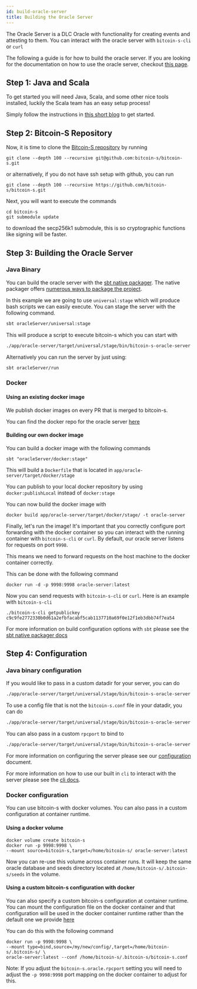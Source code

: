```yaml
---
id: build-oracle-server
title: Building the Oracle Server
---
```


The Oracle Server is a DLC Oracle with functionality for creating events and attesting to them.
You can interact with the oracle server with `bitcoin-s-cli` or `curl`

The following a guide is for how to build the oracle server.
If you are looking for the documentation on how to use the oracle server,
checkout [this page](oracle-server.md).

## Step 1: Java and Scala

To get started you will need Java, Scala, and some other nice tools installed, luckily the Scala team has an easy setup process!

Simply follow the instructions in [this short blog](https://www.scala-lang.org/2020/06/29/one-click-install.html) to get started.

## Step 2: Bitcoin-S Repository

Now, it is time to clone the [Bitcoin-S repository](https://github.com/bitcoin-s/bitcoin-s/) by running

```bashrc
git clone --depth 100 --recursive git@github.com:bitcoin-s/bitcoin-s.git
```

or alternatively, if you do not have ssh setup with github, you can run

```bashrc
git clone --depth 100 --recursive https://github.com/bitcoin-s/bitcoin-s.git
```

Next, you will want to execute the commands

```bashrc
cd bitcoin-s
git submodule update
```

to download the secp256k1 submodule, this is so cryptographic functions like signing will be faster.

## Step 3: Building the Oracle Server

### Java Binary

You can build the oracle server with the [sbt native packager](https://github.com/sbt/sbt-native-packager).
The native packager offers [numerous ways to package the project](https://github.com/sbt/sbt-native-packager#examples).

In this example we are going to use `universal:stage` which will produce bash scripts we can easily execute. You can stage the server with the following command.

```bash
sbt oracleServer/universal:stage
```

This will produce a script to execute bitcoin-s which you can start with

```bash
./app/oracle-server/target/universal/stage/bin/bitcoin-s-oracle-server
```

Alternatively you can run the server by just using:

```bash
sbt oracleServer/run
```

### Docker

#### Using an existing docker image

We publish docker images on every PR that is merged to bitcoin-s.

You can find the docker repo for the oracle server [here](https://hub.docker.com/r/bitcoinscala/bitcoin-s-oracle-server/tags?page=1&ordering=last_updated)

#### Building our own docker image
You can build a docker image with the following commands

```
sbt "oracleServer/docker:stage"
```

This will build a `Dockerfile` that is located in `app/oracle-server/target/docker/stage`

You can publish to your local docker repository by using `docker:publishLocal` instead of `docker:stage`

You can now build the docker image with

```
docker build app/oracle-server/target/docker/stage/ -t oracle-server
```

Finally, let's run the image! It's important that you correctly configure port forwarding with the docker container so
you can interact with the running container with `bitcoin-s-cli` or `curl`. By default, our oracle
server listens for requests on port `9998`.

This means we need to forward requests on the host machine to the docker container correctly.

This can be done with the following command
```
docker run -d -p 9998:9998 oracle-server:latest
```

Now you can send requests with `bitcoin-s-cli` or `curl`.
Here is an example with `bitcoin-s-cli`
```
./bitcoin-s-cli getpublickey
c9c9fe2772330b0d61a2efbfacabf5cab1137710a69f0e12f1eb3dbb74f7ea54
```

For more information on build configuration options with `sbt` please see the [sbt native packager docs](https://sbt-native-packager.readthedocs.io/en/latest/formats/docker.html#tasks)

## Step 4: Configuration

### Java binary configuration
If you would like to pass in a custom datadir for your server, you can do

```bash
./app/oracle-server/target/universal/stage/bin/bitcoin-s-oracle-server --datadir /path/to/datadir/
```

To use a config file that is not the `bitcoin-s.conf` file in your datadir, you can do

```bash
./app/oracle-server/target/universal/stage/bin/bitcoin-s-oracle-server --conf /path/to/file.conf
```

You can also pass in a custom `rpcport` to bind to

```bash
./app/oracle-server/target/universal/stage/bin/bitcoin-s-oracle-server --rpcport 12345
```

For more information on configuring the server please see our [configuration](../config/configuration.md) document.

For more information on how to use our built in `cli` to interact with the server please see the [cli docs](../applications/cli.md).

### Docker configuration

You can use bitcoin-s with docker volumes. You can also pass in a custom configuration at container runtime.

#### Using a docker volume

```basrc
docker volume create bitcoin-s
docker run -p 9998:9998 \
--mount source=bitcoin-s,target=/home/bitcoin-s/ oracle-server:latest
```

Now you can re-use this volume across container runs. It will keep the same oracle database
and seeds directory located at `/home/bitcoin-s/.bitcoin-s/seeds` in the volume.

#### Using a custom bitcoin-s configuration with docker

You can also specify a custom bitcoin-s configuration at container runtime.
You can mount the configuration file on the docker container and that
configuration will be used in the docker container runtime rather than
the default one we provide [here](https://github.com/bitcoin-s/bitcoin-s/blob/master/app/oracle-server/src/universal/docker-application.conf)

You can do this with the following command

```bashrc
docker run -p 9998:9998 \
--mount type=bind,source=/my/new/config/,target=/home/bitcoin-s/.bitcoin-s/ \
oracle-server:latest --conf /home/bitcoin-s/.bitcoin-s/bitcoin-s.conf
```

Note: If you adjust the `bitcoin-s.oracle.rpcport` setting you will need to adjust
the `-p 9998:9998` port mapping on the docker container to adjust for this.